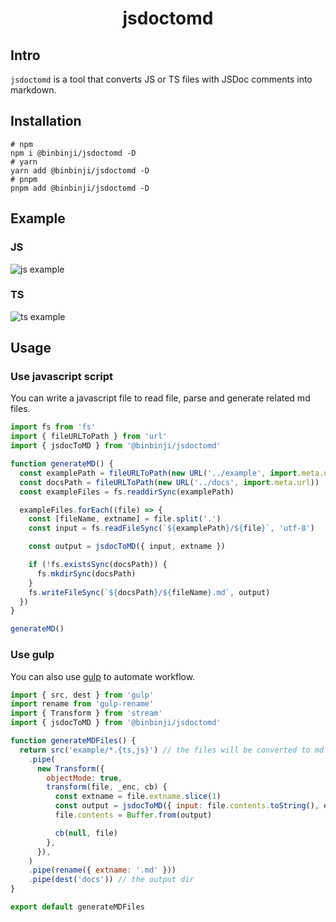 <h1 align="center">jsdoctomd</h1>

## Intro

`jsdoctomd` is a tool that converts JS or TS files with JSDoc comments into markdown.

## Installation

```shell
# npm
npm i @binbinji/jsdoctomd -D
# yarn
yarn add @binbinji/jsdoctomd -D
# pnpm
pnpm add @binbinji/jsdoctomd -D
```

## Example

### JS
![js example](https://github.com/user-attachments/assets/2d6e56e3-467d-45f3-902e-c53ab4737a5f)

### TS

![ts example](https://github.com/user-attachments/assets/1bcf0079-25ae-4552-aaf9-39204884afb2)

## Usage

### Use javascript script

You can write a javascript file to read file, parse and generate related md files.

```js
import fs from 'fs'
import { fileURLToPath } from 'url'
import { jsdocToMD } from '@binbinji/jsdoctomd'

function generateMD() {
  const examplePath = fileURLToPath(new URL('../example', import.meta.url))
  const docsPath = fileURLToPath(new URL('../docs', import.meta.url))
  const exampleFiles = fs.readdirSync(examplePath)

  exampleFiles.forEach((file) => {
    const [fileName, extname] = file.split('.')
    const input = fs.readFileSync(`${examplePath}/${file}`, 'utf-8')

    const output = jsdocToMD({ input, extname })

    if (!fs.existsSync(docsPath)) {
      fs.mkdirSync(docsPath)
    }
    fs.writeFileSync(`${docsPath}/${fileName}.md`, output)
  })
}

generateMD()
```

### Use gulp

You can also use [gulp](https://gulpjs.com/) to automate workflow.

```js
import { src, dest } from 'gulp'
import rename from 'gulp-rename'
import { Transform } from 'stream'
import { jsdocToMD } from '@binbinji/jsdoctomd'

function generateMDFiles() {
  return src('example/*.{ts,js}') // the files will be converted to md
    .pipe(
      new Transform({
        objectMode: true,
        transform(file, _enc, cb) {
          const extname = file.extname.slice(1)
          const output = jsdocToMD({ input: file.contents.toString(), extname })
          file.contents = Buffer.from(output)

          cb(null, file)
        },
      }),
    )
    .pipe(rename({ extname: '.md' }))
    .pipe(dest('docs')) // the output dir
}

export default generateMDFiles
```